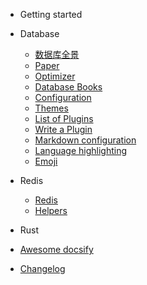 - Getting started

- Database

  - [数据库全景](01_Database/README.md)
  - [Paper](01_Database/09_paper/README.md)
  - [Optimizer](01_Database/08_optimizer/README.md)
  - [Database Books](01_Database/10_books/README.md)
  - [Configuration](configuration.md)
  - [Themes](themes.md)
  - [List of Plugins](plugins.md)
  - [Write a Plugin](write-a-plugin.md)
  - [Markdown configuration](markdown.md)
  - [Language highlighting](language-highlight.md)
  - [Emoji](emoji.md)

- Redis

  - [Redis](02_Redis/README.md)
  - [Helpers](helpers.md)

- Rust

- [Awesome docsify](awesome.md)
- [Changelog](changelog.md)
